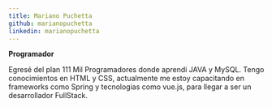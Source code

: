 ```yaml
---
title: Mariano Puchetta
github: marianopuchetta
linkedin: marianopuchetta
---
```


**Programador**

Egresé del plan 111 Mil Programadores donde aprendi JAVA y MySQL.
Tengo conocimientos en HTML y CSS, actualmente me estoy capacitando en frameworks como Spring 
y tecnologias como vue.js, para llegar a ser un desarrollador FullStack.
